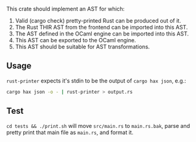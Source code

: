 This crate should implement an AST for which:
 1. Valid (cargo check) pretty-printed Rust can be produced out of it.
 2. The Rust THIR AST from the frontend can be imported into this AST.
 3. The AST defined in the OCaml engine can be imported into this AST.
 4. This AST can be exported to the OCaml engine.
 5. This AST should be suitable for AST transformations.

## Usage
`rust-printer` expects it's stdin to be the output of `cargo hax json`, e.g.:
```bash
cargo hax json -o - | rust-printer > output.rs
```

## Test
`cd tests && ./print.sh` will move `src/main.rs` to `main.rs.bak`, parse and pretty print that main file as `main.rs`, and format it.
